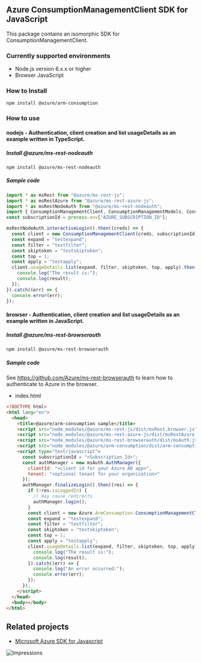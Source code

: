 ## Azure ConsumptionManagementClient SDK for JavaScript

This package contains an isomorphic SDK for ConsumptionManagementClient.

### Currently supported environments

- Node.js version 6.x.x or higher
- Browser JavaScript

### How to Install

```
npm install @azure/arm-consumption
```

### How to use

#### nodejs - Authentication, client creation and list usageDetails as an example written in TypeScript.

##### Install @azure/ms-rest-nodeauth

```
npm install @azure/ms-rest-nodeauth
```

##### Sample code

```ts
import * as msRest from "@azure/ms-rest-js";
import * as msRestAzure from "@azure/ms-rest-azure-js";
import * as msRestNodeAuth from "@azure/ms-rest-nodeauth";
import { ConsumptionManagementClient, ConsumptionManagementModels, ConsumptionManagementMappers } from "@azure/arm-consumption";
const subscriptionId = process.env["AZURE_SUBSCRIPTION_ID"];

msRestNodeAuth.interactiveLogin().then((creds) => {
  const client = new ConsumptionManagementClient(creds, subscriptionId);
  const expand = "testexpand";
  const filter = "testfilter";
  const skiptoken = "testskiptoken";
  const top = 1;
  const apply = "testapply";
  client.usageDetails.list(expand, filter, skiptoken, top, apply).then((result) => {
    console.log("The result is:");
    console.log(result);
  });
}).catch((err) => {
  console.error(err);
});
```

#### browser - Authentication, client creation and list usageDetails as an example written in JavaScript.

##### Install @azure/ms-rest-browserauth

```
npm install @azure/ms-rest-browserauth
```

##### Sample code

See https://github.com/Azure/ms-rest-browserauth to learn how to authenticate to Azure in the browser.

- index.html
```html
<!DOCTYPE html>
<html lang="en">
  <head>
    <title>@azure/arm-consumption sample</title>
    <script src="node_modules/@azure/ms-rest-js/dist/msRest.browser.js"></script>
    <script src="node_modules/@azure/ms-rest-azure-js/dist/msRestAzure.js"></script>
    <script src="node_modules/@azure/ms-rest-browserauth/dist/msAuth.js"></script>
    <script src="node_modules/@azure/arm-consumption/dist/arm-consumption.js"></script>
    <script type="text/javascript">
      const subscriptionId = "<Subscription_Id>";
      const authManager = new msAuth.AuthManager({
        clientId: "<client id for your Azure AD app>",
        tenant: "<optional tenant for your organization>"
      });
      authManager.finalizeLogin().then((res) => {
        if (!res.isLoggedIn) {
          // may cause redirects
          authManager.login();
        }
        const client = new Azure.ArmConsumption.ConsumptionManagementClient(res.creds, subscriptionId);
        const expand = "testexpand";
        const filter = "testfilter";
        const skiptoken = "testskiptoken";
        const top = 1;
        const apply = "testapply";
        client.usageDetails.list(expand, filter, skiptoken, top, apply).then((result) => {
          console.log("The result is:");
          console.log(result);
        }).catch((err) => {
          console.log("An error occurred:");
          console.error(err);
        });
      });
    </script>
  </head>
  <body></body>
</html>
```

## Related projects

- [Microsoft Azure SDK for Javascript](https://github.com/Azure/azure-sdk-for-js)


![Impressions](https://azure-sdk-impressions.azurewebsites.net/api/impressions/azure-sdk-for-js/sdk/consumption/arm-consumption/README.png)
